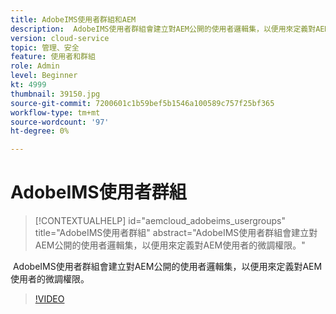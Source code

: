 ```yaml
---
title: AdobeIMS使用者群組和AEM
description:  AdobeIMS使用者群組會建立對AEM公開的使用者邏輯集，以便用來定義對AEM使用者的微調權限。
version: cloud-service
topic: 管理、安全
feature: 使用者和群組
role: Admin
level: Beginner
kt: 4999
thumbnail: 39150.jpg
source-git-commit: 7200601c1b59bef5b1546a100589c757f25bf365
workflow-type: tm+mt
source-wordcount: '97'
ht-degree: 0%

---
```



# AdobeIMS使用者群組

>[!CONTEXTUALHELP]
>id="aemcloud_adobeims_usergroups"
>title="AdobeIMS使用者群組"
>abstract="AdobeIMS使用者群組會建立對AEM公開的使用者邏輯集，以便用來定義對AEM使用者的微調權限。"

 AdobeIMS使用者群組會建立對AEM公開的使用者邏輯集，以便用來定義對AEM使用者的微調權限。

>[!VIDEO](https://video.tv.adobe.com/v/39150/?quality=12&learn=on)
